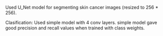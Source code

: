 Used U_Net model for segmenting skin cancer images (resized to 256 * 256). 

Clasification:
  Used simple model with 4 conv layers.
  simple model gave good precision and recall values when trained with class weights.
